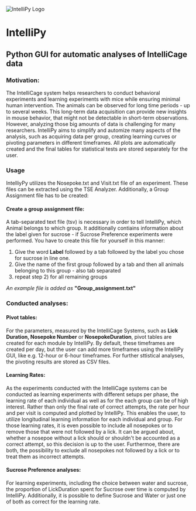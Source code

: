 ![IntelliPy Logo](https://user-images.githubusercontent.com/50486014/99252229-f16c6c80-280e-11eb-883b-a308a2d0cf86.png)
# IntelliPy
## Python GUI for automatic analyses of IntelliCage data

### Motivation:

The IntelliCage system helps researchers to conduct behavioral experiments and learning experiments with mice while ensuring minimal human intervention. The animals can be observed for long time periods - up to several weeks. This long-term data acquisition can provide new insights in mouse behavior, that might not be detectable in short-term observations.
However, analyzing those big amounts of data is challenging for many researchers. 
IntelliPy aims to simplify and automize many aspects of the analysis, such as acquiring data per group, creating learning curves or pivoting parameters in different timeframes. All plots are automatically created and the final tables for statistical tests are stored separately for the user.

### Usage

IntelliyPy utilizes the Nosepoke.txt and Visit.txt file of an experiment. These files can be extracted using the TSE Analyzer.
Additionally, a Group Assignment file has to be created:

#### Create a group assignment file:
A tab-separated text file (tsv) is necessary in order to tell IntelliPy, which Animal belongs to which group.
It additionally contiains information about the label given for sucrose - if Sucrose Preference experiments were performed.
You have to create this file for yourself in this manner:

1)  Give the word **Label** followed by a tab followed by the label you chose for sucrose in line one.
2)  Give the name of the first group followed by a tab and then all animals belonging to this group - also tab separated
3)  repeat step 2) for all remaining groups

*An example file is added as* **"Group_assignment.txt"**

### Conducted analyses:
#### Pivot tables:
For the parameters, measured by the IntelliCage Systems, such as **Lick Duration, Nosepoke Number** or **NosepokeDuration**, pivot tables are created for each module by IntelliPy. By default, these timeframes are created per day, but the user can add more timeframes using the IntelliPy GUI, like e.g. 12-hour or 6-hour timeframes. For further sttistical analyses, the pivoting results are stored as CSV files.

#### Learning Rates:
As the experiments conducted with the IntelliCage systems can be conducted as learning experiments with different setups per phase, the learning rate of each individual as well as for the each group can be of high interest. Rather than only the final rate of correct attempts, the rate per hour and per visit is computed and plotted by IntelliPy. This enables the user, to utilize longitudinal learning information for each individual and group.
For those learning rates, it is even possible to include all nosepokes or to remove those that were not followed by a lick. It can be argued about, whether a nosepoe without a lick should or shouldn't be accounted as a correct attempt, so this decision is up to the user. Furthermoe, there are both, the possibility to exclude all nosepokes not followed by a lick or to treat them as incorrect attempts.

#### Sucrose Preference analyses:
For learning experiments, including the choice between water and sucrose, the proportion of LickDuration spent for Sucrose over time is computed by IntelliPy. Additionally, it is possible to define Sucrose and Water or just one of both as correct for the learning rate.

